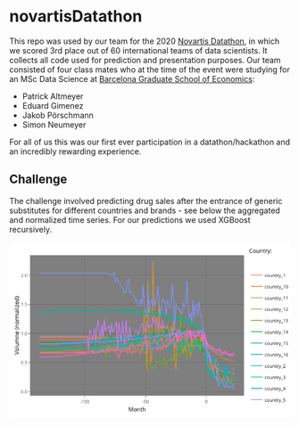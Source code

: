 # novartisDatathon

This repo was used by our team for the 2020 [Novartis Datathon](https://godatathon.com/), in which we scored 3rd place out of 60 international teams of data scientists. It collects all code used for prediction and presentation purposes. Our team consisted of four class mates who at the time of the event were studying for an MSc Data Science at [Barcelona Graduate School of Economics](https://www.barcelonagse.eu/study/masters-programs/data-science-methodology):

- Patrick Altmeyer
- Eduard Gimenez
- Jakob Pörschmann
- Simon Neumeyer

For all of us this was our first ever participation in a datathon/hackathon and an incredibly rewarding experience. 

## Challenge

The challenge involved predicting drug sales after the entrance of generic substitutes for different countries and brands - see below the aggregated and normalized time series. For our predictions we used XGBoost recursively. 

![Drug sales](www/ts.png)

